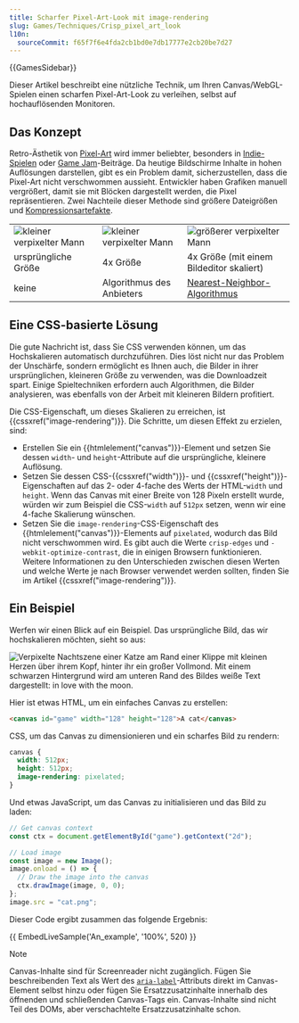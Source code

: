 ```yaml
---
title: Scharfer Pixel-Art-Look mit image-rendering
slug: Games/Techniques/Crisp_pixel_art_look
l10n:
  sourceCommit: f65f7f6e4fda2cb1bd0e7db17777e2cb20be7d27
---
```


{{GamesSidebar}}

Dieser Artikel beschreibt eine nützliche Technik, um Ihren Canvas/WebGL-Spielen einen scharfen Pixel-Art-Look zu verleihen, selbst auf hochauflösenden Monitoren.

## Das Konzept

Retro-Ästhetik von [Pixel-Art](https://en.wikipedia.org/wiki/Pixel_art) wird immer beliebter, besonders in [Indie-Spielen](https://en.wikipedia.org/wiki/Indie_game) oder [Game Jam](https://en.wikipedia.org/wiki/Game_jam)-Beiträge. Da heutige Bildschirme Inhalte in hohen Auflösungen darstellen, gibt es ein Problem damit, sicherzustellen, dass die Pixel-Art nicht verschwommen aussieht. Entwickler haben Grafiken manuell vergrößert, damit sie mit Blöcken dargestellt werden, die Pixel repräsentieren. Zwei Nachteile dieser Methode sind größere Dateigrößen und [Kompressionsartefakte](https://en.wikipedia.org/wiki/Compression_artifact).

<table class="standard-table">
  <tbody>
    <tr>
      <td><img alt="kleiner verpixelter Mann" src="technique_original.png" /></td>
      <td><img alt="kleiner verpixelter Mann" src="technique_original.png" /></td>
      <td><img alt="größerer verpixelter Mann" src="technique_4x.png" /></td>
    </tr>
    <tr>
      <td>ursprüngliche Größe</td>
      <td>4x Größe</td>
      <td>4x Größe (mit einem Bildeditor skaliert)</td>
    </tr>
    <tr>
      <td>keine</td>
      <td>Algorithmus des Anbieters</td>
      <td>
        <a href="https://en.wikipedia.org/wiki/Nearest-neighbor_interpolation"
          >Nearest-Neighbor-Algorithmus</a
        >
      </td>
    </tr>
  </tbody>
</table>

## Eine CSS-basierte Lösung

Die gute Nachricht ist, dass Sie CSS verwenden können, um das Hochskalieren automatisch durchzuführen. Dies löst nicht nur das Problem der Unschärfe, sondern ermöglicht es Ihnen auch, die Bilder in ihrer ursprünglichen, kleineren Größe zu verwenden, was die Downloadzeit spart. Einige Spieltechniken erfordern auch Algorithmen, die Bilder analysieren, was ebenfalls von der Arbeit mit kleineren Bildern profitiert.

Die CSS-Eigenschaft, um dieses Skalieren zu erreichen, ist {{cssxref("image-rendering")}}. Die Schritte, um diesen Effekt zu erzielen, sind:

- Erstellen Sie ein {{htmlelement("canvas")}}-Element und setzen Sie dessen `width`- und `height`-Attribute auf die ursprüngliche, kleinere Auflösung.
- Setzen Sie dessen CSS-{{cssxref("width")}}- und {{cssxref("height")}}-Eigenschaften auf das 2- oder 4-fache des Werts der HTML-`width` und `height`. Wenn das Canvas mit einer Breite von 128 Pixeln erstellt wurde, würden wir zum Beispiel die CSS-`width` auf `512px` setzen, wenn wir eine 4-fache Skalierung wünschen.
- Setzen Sie die `image-rendering`-CSS-Eigenschaft des {{htmlelement("canvas")}}-Elements auf `pixelated`, wodurch das Bild nicht verschwommen wird. Es gibt auch die Werte `crisp-edges` und `-webkit-optimize-contrast`, die in einigen Browsern funktionieren. Weitere Informationen zu den Unterschieden zwischen diesen Werten und welche Werte je nach Browser verwendet werden sollten, finden Sie im Artikel {{cssxref("image-rendering")}}.

## Ein Beispiel

Werfen wir einen Blick auf ein Beispiel. Das ursprüngliche Bild, das wir hochskalieren möchten, sieht so aus:

![Verpixelte Nachtszene einer Katze am Rand einer Klippe mit kleinen Herzen über ihrem Kopf, hinter ihr ein großer Vollmond. Mit einem schwarzen Hintergrund wird am unteren Rand des Bildes weiße Text dargestellt: in love with the moon.](cat.png)

Hier ist etwas HTML, um ein einfaches Canvas zu erstellen:

```html
<canvas id="game" width="128" height="128">A cat</canvas>
```

CSS, um das Canvas zu dimensionieren und ein scharfes Bild zu rendern:

```css
canvas {
  width: 512px;
  height: 512px;
  image-rendering: pixelated;
}
```

Und etwas JavaScript, um das Canvas zu initialisieren und das Bild zu laden:

```js
// Get canvas context
const ctx = document.getElementById("game").getContext("2d");

// Load image
const image = new Image();
image.onload = () => {
  // Draw the image into the canvas
  ctx.drawImage(image, 0, 0);
};
image.src = "cat.png";
```

Dieser Code ergibt zusammen das folgende Ergebnis:

{{ EmbedLiveSample('An_example', '100%', 520) }}

> [!NOTE]
> Canvas-Inhalte sind für Screenreader nicht zugänglich. Fügen Sie beschreibenden Text als Wert des [`aria-label`](/de/docs/Web/Accessibility/ARIA/Reference/Attributes/aria-label)-Attributs direkt im Canvas-Element selbst hinzu oder fügen Sie Ersatzzusatzinhalte innerhalb des öffnenden und schließenden Canvas-Tags ein. Canvas-Inhalte sind nicht Teil des DOMs, aber verschachtelte Ersatzzusatzinhalte schon.
